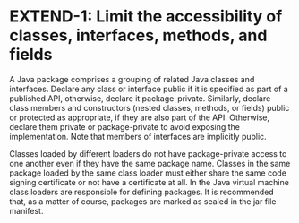 # EXTEND-1: Limit the accessibility of classes, interfaces, methods, and fields
A Java package comprises a grouping of related Java classes and interfaces. Declare any class or interface public if it is specified as part of a published API, otherwise, declare it package-private. Similarly, declare class members and constructors (nested classes, methods, or fields) public or protected as appropriate, if they are also part of the API. Otherwise, declare them private or package-private to avoid exposing the implementation. Note that members of interfaces are implicitly public.

Classes loaded by different loaders do not have package-private access to one another even if they have the same package name. Classes in the same package loaded by the same class loader must either share the same code signing certificate or not have a certificate at all. In the Java virtual machine class loaders are responsible for defining packages. It is recommended that, as a matter of course, packages are marked as sealed in the jar file manifest.
